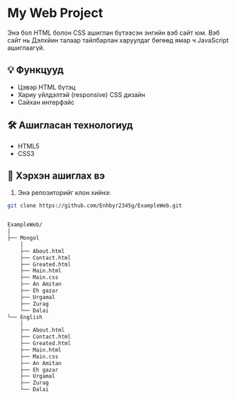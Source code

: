 # My Web Project

Энэ бол HTML болон CSS ашиглан бүтээсэн энгийн вэб сайт юм. Вэб сайт нь Дэлхйин талаар тайлбарлан харуулдаг бөгөөд ямар ч JavaScript ашиглаагүй.

## 💡 Функцууд
- Цэвэр HTML бүтэц
- Хариу үйлдэлтэй (responsive) CSS дизайн
- Сайхан интерфэйс

## 🛠 Ашигласан технологиуд

- HTML5
- CSS3

## 🚀 Хэрхэн ашиглах вэ

1. Энэ репозиторийг клон хийнэ:
```bash
git clone https://github.com/Enhbyr2345g/ExampleWeb.git


ExampleWeb/
│
├── Mongol
    │
    ├── About.html
    ├── Contact.html
    ├── Greated.html
    ├── Main.html
    ├── Main.css
    ├── An Amitan
    ├── Eh gazar
    ├── Urgamal
    ├── Zurag
    └── Dalai
└── English
    │
    ├── About.html
    ├── Contact.html
    ├── Greated.html
    ├── Main.html
    ├── Main.css
    ├── An Amitan
    ├── Eh gazar
    ├── Urgamal
    ├── Zurag
    └── Dalai

